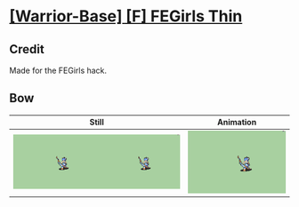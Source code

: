 # [\[Warrior-Base\] \[F\] FEGirls Thin](../)

## Credit

Made for the FEGirls hack.
	
## Bow

| Still | Animation |
| :---: | :-------: |
| ![Bow still](./Bow_000.png) | ![Bow animation](./Bow.gif) |
